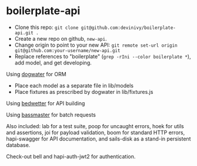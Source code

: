 boilerplate-api
===

- Clone this repo: `git clone git@github.com:devinivy/boilerplate-api.git .`
- Create a new repo on github, `new-api`.
- Change origin to point to your new API: `git remote set-url origin git@github.com:your-username/new-api.git`
- Replace references to "boilerplate" (`grep -rIni --color boilerplate *`), add model, and get developing.

Using [dogwater](https://www.npmjs.org/package/dogwater) for ORM
 - Place each model as a separate file in lib/models
 - Place fixtures as prescribed by dogwater in lib/fixtures.js

Using [bedwetter](https://www.npmjs.org/package/bedwetter) for API building

Using [bassmaster](https://www.npmjs.org/package/bassmaster) for batch requests

Also included: lab for a test suite, poop for uncaught errors, hoek for utils and assertions, joi for payload validation, boom for standard HTTP errors, hapi-swagger for API documentation, and sails-disk as a stand-in persistent database.

Check-out bell and hapi-auth-jwt2 for authentication.
